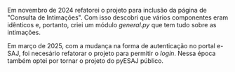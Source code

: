 Em novembro de 2024 refatorei o projeto para inclusão da página de "Consulta de
Intimações". Com isso descobri que vários componentes eram idênticos e,
portanto, criei um módulo _general.py_ que tem tudo sobre as intimações.

Em março de 2025, com a mudança na forma de autenticação no portal e-SAJ, foi
necesário refatorar o projeto para permitir o _login_. Nessa época também optei por tornar o projeto do pyESAJ público.
